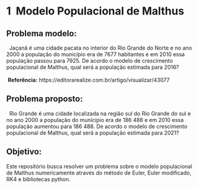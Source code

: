 <h1>1 &nbsp;Modelo Populacional de Malthus </h1>
      
<h2>Problema modelo:</h2>
    &nbsp; Jaçanã é uma cidade pacata no interior do Rio Grande do Norte e no ano 2000 a população do município era de 7677 habitantes e em 2010 essa população passou para 7925. De acordo o modelo de crescimento populacional de Malthus, qual será a população estimada para
2016?
<br><br>
&nbsp;<b>Referência:</b> https://editorarealize.com.br/artigo/visualizar/43077

<h2>Problema proposto:</h2>
    &nbsp; Rio Grande é uma cidade localizada na região sul do Rio Grande do sul e no ano 2000 a população do município era de 186 488 e em 2010 essa população aumentou para 186 488.  De acordo o modelo de crescimento populacional de Malthus, qual será a população estimada para 2021?

<h2>Objetivo:</h2> Este repositório busca resolver um problema sobre o modelo populacional de Malthus numericamente através do método de Euler, Euler modificado, RK4 e bibliotecas python.
